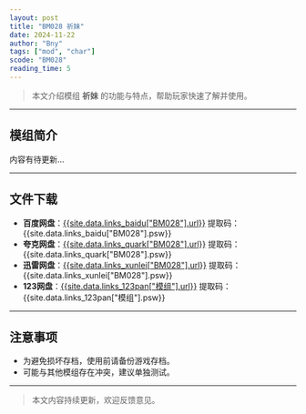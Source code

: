 ```yaml
---
layout: post
title: "BM028 祈妹"
date: 2024-11-22
author: "Bny"
tags: ["mod", "char"]
scode: "BM028"
reading_time: 5
---
```


> 本文介绍模组 **祈妹** 的功能与特点，帮助玩家快速了解并使用。

---

## 模组简介

内容有待更新...

---

## 文件下载
- **百度网盘**：[{{site.data.links_baidu["BM028"].url}}]({{site.data.links_baidu["BM028"].url}}) 提取码：{{site.data.links_baidu["BM028"].psw}}
- **夸克网盘**：[{{site.data.links_quark["BM028"].url}}]({{site.data.links_quark["BM028"].url}}) 提取码：{{site.data.links_quark["BM028"].psw}}
- **迅雷网盘**：[{{site.data.links_xunlei["BM028"].url}}]({{site.data.links_xunlei["BM028"].url}}) 提取码：{{site.data.links_xunlei["BM028"].psw}}
- **123网盘**：[{{site.data.links_123pan["模组"].url}}]({{site.data.links_123pan["模组"].url}}) 提取码：{{site.data.links_123pan["模组"].psw}}

---

## 注意事项
- 为避免损坏存档，使用前请备份游戏存档。
- 可能与其他模组存在冲突，建议单独测试。

---

> 本文内容持续更新，欢迎反馈意见。
